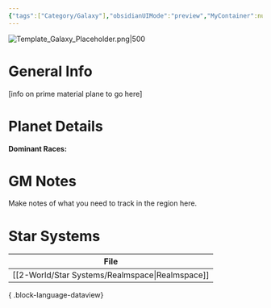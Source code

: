 ```yaml
---
{"tags":["Category/Galaxy"],"obsidianUIMode":"preview","MyContainer":null,"image":"Template_Galaxy_Placeholder.png","dg-publish":true,"dg-path":"World/Galaxies/Prime Material plane.md","permalink":"/world/galaxies/prime-material-plane/","dgPassFrontmatter":true,"updated":"2025-09-28T20:07:42.000+01:00"}
---
```



![Template_Galaxy_Placeholder.png|500](/img/user/z_Assets/Template_Galaxy_Placeholder.png)
# General Info

[info on prime material plane to go here]

# Planet Details

**Dominant Races:**  

# GM Notes

Make notes of what you need to track in the region here. 

# Star Systems

| File                                               |
| -------------------------------------------------- |
| [[2-World/Star Systems/Realmspace\|Realmspace]] |

{ .block-language-dataview}
